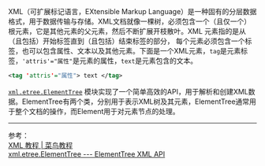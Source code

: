 XML（可扩展标记语言，EXtensible Markup Language）是一种固有的分层数据格式，用于数据传输与存储。XML文档就像一棵树，必须包含一个（且仅一个）根元素，它是其他元素的父元素，然后不断扩展开枝散叶。XML 元素指的是从（且包括）开始标签直到（且包括）结束标签的部分， 每个元素必须包含一个标签，也可以包含属性、文本以及其他元素。下面是一个XML元素，`tag`是元素标签，`'attris'="属性"`是元素的属性，`text`是元素包含的文本。
 ```xml
 <tag 'attris'="属性"> text </tag>
 ```
[`xml.etree.ElementTree`](https://docs.python.org/zh-cn/3/library/xml.etree.elementtree.html) 模块实现了一个简单高效的API，用于解析和创建XML数据。ElementTree有两个类，分别用于表示XML树及其元素，ElementTree通常用于整个文档的操作，而Element用于对元素节点的处理。



---

参考：  
[XML 教程 | 菜鸟教程]( https://www.runoob.com/xml/xml-tutorial.html)  
[xml.etree.ElementTree --- ElementTree XML API](https://docs.python.org/zh-cn/3/library/xml.etree.elementtree.html)